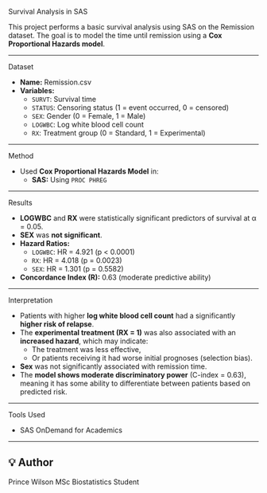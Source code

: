  Survival Analysis in SAS

This project performs a basic survival analysis using SAS on the Remission dataset. The goal is to model the time until remission using a **Cox Proportional Hazards model**.

---

 Dataset

- **Name:** Remission.csv  
- **Variables:**
  - `SURVT`: Survival time
  - `STATUS`: Censoring status (1 = event occurred, 0 = censored)
  - `SEX`: Gender (0 = Female, 1 = Male)
  - `LOGWBC`: Log white blood cell count
  - `RX`: Treatment group (0 = Standard, 1 = Experimental)

---

 Method

- Used **Cox Proportional Hazards Model** in:
  - **SAS:** Using `PROC PHREG`

---

 Results

- **LOGWBC** and **RX** were statistically significant predictors of survival at α = 0.05.
- **SEX** was **not significant**.
- **Hazard Ratios:**
  - `LOGWBC`: HR = 4.921 (p < 0.0001)
  - `RX`: HR = 4.018 (p = 0.0023)
  - `SEX`: HR = 1.301 (p = 0.5582)
- **Concordance Index (R):** 0.63 (moderate predictive ability)

---

 Interpretation

- Patients with higher **log white blood cell count** had a significantly **higher risk of relapse**.
- The **experimental treatment (RX = 1)** was also associated with an **increased hazard**, which may indicate:
  - The treatment was less effective,
  - Or patients receiving it had worse initial prognoses (selection bias).
- **Sex** was not significantly associated with remission time.
- The **model shows moderate discriminatory power** (C-index = 0.63), meaning it has some ability to differentiate between patients based on predicted risk.

---
 Tools Used

- SAS OnDemand for Academics
---

## 💡 Author

Prince Wilson
MSc Biostatistics Student 
